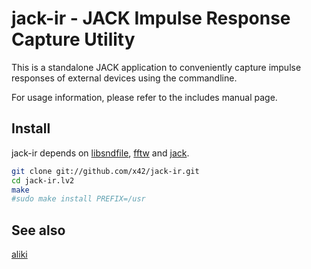 jack-ir - JACK Impulse Response Capture Utility
===============================================

This is a standalone JACK application to conveniently capture impulse
responses of external devices using the commandline.

For usage information, please refer to the includes manual page.

Install
-------

jack-ir depends on [libsndfile](http://www.mega-nerd.com/libsndfile/), [fftw](http://fftw.org/) and [jack](http://jackaudio.org/).

```bash
git clone git://github.com/x42/jack-ir.git
cd jack-ir.lv2
make
#sudo make install PREFIX=/usr
```

See also
--------

[aliki](http://kokkinizita.linuxaudio.org/linuxaudio/downloads/aliki-manual.pdf)
